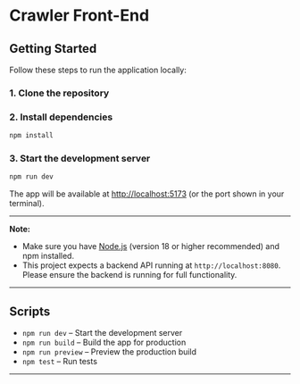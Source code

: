 # Crawler Front-End

## Getting Started

Follow these steps to run the application locally:

### 1. Clone the repository


### 2. Install dependencies

```sh
npm install
```

### 3. Start the development server

```sh
npm run dev
```

The app will be available at [http://localhost:5173](http://localhost:5173) (or the port shown in your terminal).

---

**Note:**  
- Make sure you have [Node.js](https://nodejs.org/) (version 18 or higher recommended) and npm installed.
- This project expects a backend API running at `http://localhost:8080`. Please ensure the backend is running for full functionality.

---

## Scripts

- `npm run dev` – Start the development server
- `npm run build` – Build the app for production
- `npm run preview` – Preview the production build
- `npm test` – Run tests

---

